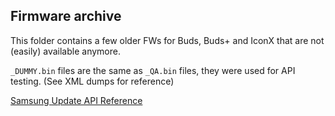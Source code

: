 ## Firmware archive

This folder contains a few older FWs for Buds, Buds+ and IconX that are not (easily) available anymore.

``_DUMMY.bin`` files are the same as `_QA.bin` files, they were used for API testing. (See XML dumps for reference)

[Samsung Update API Reference](API.md)
